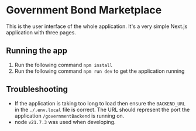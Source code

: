 # Government Bond Marketplace
This is the user interface of the whole application. It's a very simple Next.js application with three pages.

## Running the app
1. Run the following command `npm install`
2. Run the following command `npm run dev` to get the application running

## Troubleshooting
- If the application is taking too long to load then ensure the `BACKEND_URL` in the `./.env.local` file is correct.
The URL should represent the port the application `/governmentBackend` is running on.
- node `v21.7.3` was used when developing.
